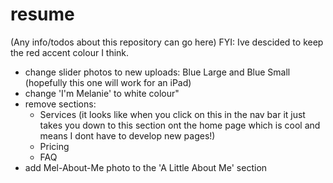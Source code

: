 # resume
(Any info/todos about this repository can go here)
FYI: Ive descided to keep the red accent colour I think.
- change slider photos to new uploads: Blue Large and Blue Small (hopefully this one will work for an iPad)
-  change 'I'm Melanie' to white colour"
- remove sections:
  - Services (it looks like when you click on this in the nav bar it just takes you down to this section ont the home page which is cool and means I dont have to develop new pages!)
  - Pricing
  - FAQ
- add Mel-About-Me  photo to the 'A Little About Me' section
